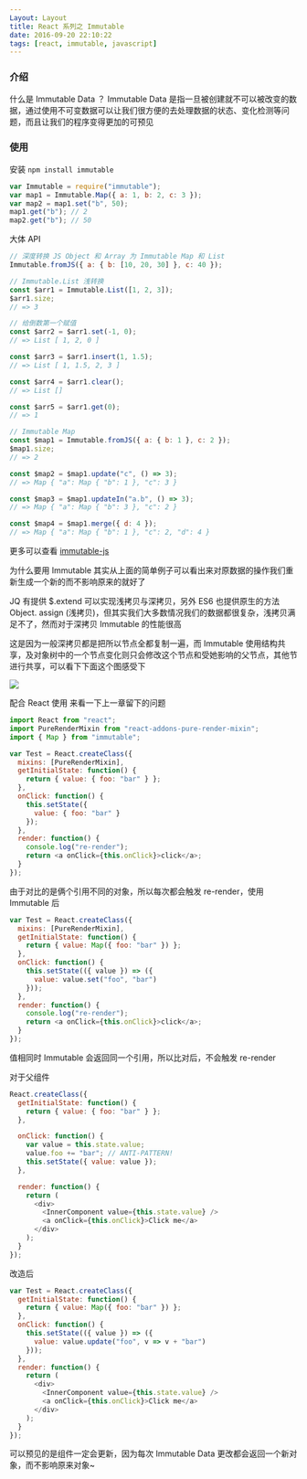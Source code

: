```yaml
---
Layout: Layout
title: React 系列之 Immutable
date: 2016-09-20 22:10:22
tags: [react, immutable, javascript]
---
```


### 介绍

什么是 Immutable Data ？
Immutable Data 是指一旦被创建就不可以被改变的数据，通过使用不可变数据可以让我们很方便的去处理数据的状态、变化检测等问题，而且让我们的程序变得更加的可预见

### 使用

安装 `npm install immutable`

```js
var Immutable = require("immutable");
var map1 = Immutable.Map({ a: 1, b: 2, c: 3 });
var map2 = map1.set("b", 50);
map1.get("b"); // 2
map2.get("b"); // 50
```

大体 API

```js
// 深度转换 JS Object 和 Array 为 Immutable Map 和 List
Immutable.fromJS({ a: { b: [10, 20, 30] }, c: 40 });

// Immutable.List 浅转换
const $arr1 = Immutable.List([1, 2, 3]);
$arr1.size;
// => 3

// 给倒数第一个赋值
const $arr2 = $arr1.set(-1, 0);
// => List [ 1, 2, 0 ]

const $arr3 = $arr1.insert(1, 1.5);
// => List [ 1, 1.5, 2, 3 ]

const $arr4 = $arr1.clear();
// => List []

const $arr5 = $arr1.get(0);
// => 1

// Immutable Map
const $map1 = Immutable.fromJS({ a: { b: 1 }, c: 2 });
$map1.size;
// => 2

const $map2 = $map1.update("c", () => 3);
// => Map { "a": Map { "b": 1 }, "c": 3 }

const $map3 = $map1.updateIn("a.b", () => 3);
// => Map { "a": Map { "b": 3 }, "c": 2 }

const $map4 = $map1.merge({ d: 4 });
// => Map { "a": Map { "b": 1 }, "c": 2, "d": 4 }
```

更多可以查看 [immutable-js](https://immutable-js.github.io/immutable-js/)

为什么要用 Immutable
其实从上面的简单例子可以看出来对原数据的操作我们重新生成一个新的而不影响原来的就好了

JQ 有提供 \$.extend 可以实现浅拷贝与深拷贝，另外 ES6 也提供原生的方法 Object. assign (浅拷贝)，但其实我们大多数情况我们的数据都很复杂，浅拷贝满足不了，然而对于深拷贝 Immutable 的性能很高

这是因为一般深拷贝都是把所以节点全都复制一遍，而 Immutable 使用结构共享，及对象树中的一个节点变化则只会修改这个节点和受她影响的父节点，其他节进行共享，可以看下下面这个图感受下

![](https://image-static.segmentfault.com/403/933/4039331718-56cc22613b287_articlex)

配合 React 使用
来看一下上一章留下的问题

```js
import React from "react";
import PureRenderMixin from "react-addons-pure-render-mixin";
import { Map } from "immutable";

var Test = React.createClass({
  mixins: [PureRenderMixin],
  getInitialState: function() {
    return { value: { foo: "bar" } };
  },
  onClick: function() {
    this.setState({
      value: { foo: "bar" }
    });
  },
  render: function() {
    console.log("re-render");
    return <a onClick={this.onClick}>click</a>;
  }
});
```

由于对比的是俩个引用不同的对象，所以每次都会触发 re-render，使用 Immutable 后

```js
var Test = React.createClass({
  mixins: [PureRenderMixin],
  getInitialState: function() {
    return { value: Map({ foo: "bar" }) };
  },
  onClick: function() {
    this.setState(({ value }) => ({
      value: value.set("foo", "bar")
    }));
  },
  render: function() {
    console.log("re-render");
    return <a onClick={this.onClick}>click</a>;
  }
});
```

值相同时 Immutable 会返回同一个引用，所以比对后，不会触发 re-render

对于父组件

```js
React.createClass({
  getInitialState: function() {
    return { value: { foo: "bar" } };
  },

  onClick: function() {
    var value = this.state.value;
    value.foo += "bar"; // ANTI-PATTERN!
    this.setState({ value: value });
  },

  render: function() {
    return (
      <div>
        <InnerComponent value={this.state.value} />
        <a onClick={this.onClick}>Click me</a>
      </div>
    );
  }
});
```

改造后

```js
var Test = React.createClass({
  getInitialState: function() {
    return { value: Map({ foo: "bar" }) };
  },
  onClick: function() {
    this.setState(({ value }) => ({
      value: value.update("foo", v => v + "bar")
    }));
  },
  render: function() {
    return (
      <div>
        <InnerComponent value={this.state.value} />
        <a onClick={this.onClick}>Click me</a>
      </div>
    );
  }
});
```

可以预见的是组件一定会更新，因为每次 Immutable Data 更改都会返回一个新对象，而不影响原来对象~
